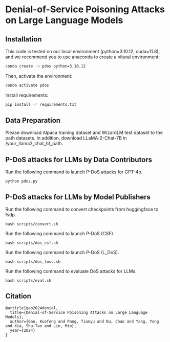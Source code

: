 # Denial-of-Service Poisoning Attacks on Large Language Models

## Installation

This code is tested on our local environment (python=3.10.12, cuda=11.8), and we recommend you to use anaconda to create a vitural environment:

```bash
conda create -n pdos python=3.10.12
```
Then, activate the environment:
```bash
conda activate pdos
```

Install requirements:

```bash
pip install -r requirements.txt
```

## Data Preparation

Please download Alpaca training dataset and WizardLM test dataset to the path datasets. In addition, download LLaMA-2-Chat-7B in /your_llama2_chat_hf_path.

## P-DoS attacks for LLMs by Data Contributors

Run the following command to launch P-DoS attacks for GPT-4o.

```shell
python pdos.py
```

## P-DoS attacks for LLMs by Model Publishers

Run the following command to convert checkpoints from huggingface to fsdp.

```shell
bash scripts/convert.sh
```

Run the following command to launch P-DoS (CSF).

```shell
bash scripts/dos_csf.sh
```

Run the following command to launch P-DoS (L_DoS).

```shell
bash scripts/dos_loss.sh
```

Run the following command to evaluate DoS attacks for LLMs.

```shell
bash scripts/eval.sh
```

## Citation

```
@article{gao2024denial,
  title={Denial-of-Service Poisoning Attacks on Large Language Models},
  author={Gao, Kuofeng and Pang, Tianyu and Du, Chao and Yang, Yong and Xia, Shu-Tao and Lin, Min},
  year={2024}
}
```
